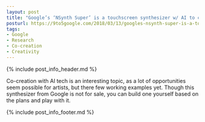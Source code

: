 ```yaml
---
layout: post
title: "Google’s ‘NSynth Super’ is a touchscreen synthesizer w/ AI to create new sounds [Video]"
posturl: https://9to5google.com/2018/03/13/googles-nsynth-super-is-a-touchscreen-synthesizer-w-ai-to-create-new-sounds-video/
tags:
- Google
- Research
- Co-creation
- Creativity
---
```


{% include post_info_header.md %}

Co-creation with AI tech is an interesting topic, as a lot of opportunities seem possible for artists, but there few working examples yet. Though this synthesizer from Google is not for sale, you can build one yourself based on the plans and play with it.

<!--more-->
{% include post_info_footer.md %}
